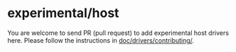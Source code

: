 # experimental/host

You are welcome to send PR (pull request) to add experimental host drivers here.
Please follow the instructions in
[doc/drivers/contributing/](https://periph.io/doc/drivers/contributing/).
